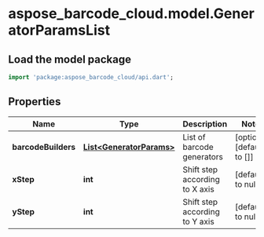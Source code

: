 # aspose_barcode_cloud.model.GeneratorParamsList

## Load the model package
```dart
import 'package:aspose_barcode_cloud/api.dart';
```

## Properties
Name | Type | Description | Notes
---- | ---- | ----------- | -----
**barcodeBuilders** | [**List&lt;GeneratorParams&gt;**](GeneratorParams.md) | List of barcode generators | [optional] [default to []]
**xStep** | **int** | Shift step according to X axis | [default to null]
**yStep** | **int** | Shift step according to Y axis | [default to null]


